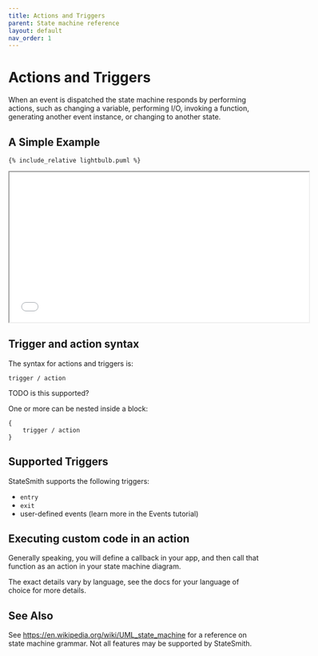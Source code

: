 ```yaml
---
title: Actions and Triggers
parent: State machine reference
layout: default
nav_order: 1
---
```


# Actions and Triggers

When an event is dispatched the state machine responds by performing actions, such as changing a variable, performing I/O, invoking a function, generating another event instance, or changing to another state.


## A Simple Example

```plantuml
{% include_relative lightbulb.puml %}
```

<iframe height="300" width="600" src="lightbulb.sim.html"></iframe>


## Trigger and action syntax

The syntax for actions and triggers is:

`trigger / action`

TODO is this supported?

One or more can be nested inside a block:

```
{
    trigger / action
}
```

## Supported Triggers

StateSmith supports the following triggers:
* `entry`
* `exit`
* user-defined events (learn more in the Events tutorial)


## Executing custom code in an action

Generally speaking, you will define a callback in your app, and then call that function
as an action in your state machine diagram.

The exact details vary by language, see the docs for your language of choice for more details.


## See Also 

See https://en.wikipedia.org/wiki/UML_state_machine for a reference on state machine grammar. Not all features may be supported by StateSmith.


